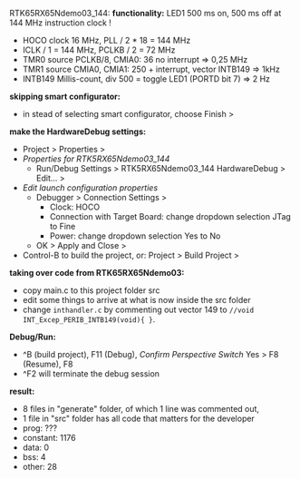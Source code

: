 RTK65RX65Ndemo03_144:
**functionality:** LED1 500 ms on, 500 ms off at 144 MHz instruction clock !
- HOCO clock 16 MHz, PLL / 2 * 18 = 144 MHz
- ICLK / 1 = 144 MHz, PCLKB / 2 = 72 MHz
- TMR0 source PCLKB/8, CMIA0: 36 no interrupt => 0,25 MHz
- TMR1 source CMIA0, CMIA1: 250 + interrupt, vector INTB149 => 1kHz
- INTB149 Millis-count, div 500 = toggle LED1 (PORTD bit 7) => 2 Hz

**skipping smart configurator:**
- in stead of selecting smart configurator, choose Finish >

**make the HardwareDebug settings:**
- Project > Properties >
- _Properties for RTK5RX65Ndemo03_144_
  - Run/Debug Settings > RTK5RX65Ndemo03_144 HardwareDebug > Edit... >
- _Edit launch configuration properties_
  - Debugger > Connection Settings >
    - Clock: HOCO
    - Connection with Target Board: change dropdown selection JTag to Fine
    - Power: change dropdown selection Yes to No
  - OK > Apply and Close >
- Control-B to build the project, or: Project > Build Project >

**taking over code from RTK65RX65Ndemo03:**
- copy main.c to this project folder src
- edit some things to arrive at what is now inside the src folder
- change `inthandler.c` by commenting out vector 149 to
  `//void INT_Excep_PERIB_INTB149(void){ }`.

**Debug/Run:**
- ^B (build project), F11 (Debug), _Confirm Perspective Switch_ Yes >
  F8 (Resume), F8  
- ^F2 will terminate the debug session

**result:**
 - 8 files in "generate" folder, of which 1 line was commented out,
 - 1 file in "src" folder has all code that matters for the developer
 - prog: ???
 - constant: 1176
 - data: 0
 - bss: 4
 - other: 28
 